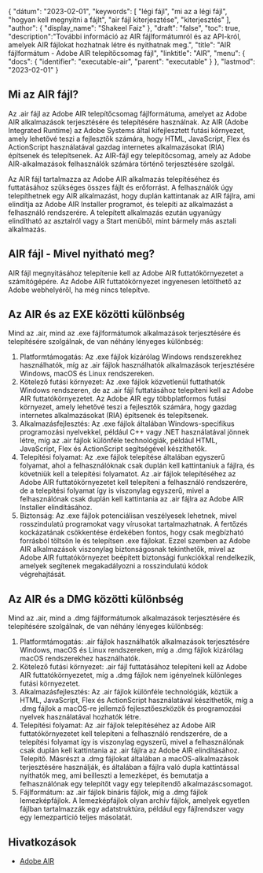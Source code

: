 {
"dátum": "2023-02-01",
  "keywords": [
"légi fájl",
"mi az a légi fájl",
"hogyan kell megnyitni a fájlt",
"air fájl kiterjesztése",
"kiterjesztés"
],
  "author": {
"display_name": "Shakeel Faiz"
},
"draft": "false",
"toc": true,
  "description":"További információ az AIR fájlformátumról és az API-król, amelyek AIR fájlokat hozhatnak létre és nyithatnak meg.",
"title": "AIR fájlformátum - Adobe AIR telepítőcsomag fájl",
  "linktitle": "AIR",
  "menu": {
    "docs": {
      "identifier": "executable-air",
      "parent": "executable"
}
},
"lastmod": "2023-02-01"
}

## Mi az AIR fájl?

Az .air fájl az Adobe AIR telepítőcsomag fájlformátuma, amelyet az Adobe AIR alkalmazások terjesztésére és telepítésére használnak. Az AIR (Adobe Integrated Runtime) az Adobe Systems által kifejlesztett futási környezet, amely lehetővé teszi a fejlesztők számára, hogy HTML, JavaScript, Flex és ActionScript használatával gazdag internetes alkalmazásokat (RIA) építsenek és telepítsenek. Az AIR-fájl egy telepítőcsomag, amely az Adobe AIR-alkalmazások felhasználók számára történő terjesztésére szolgál.

Az AIR fájl tartalmazza az Adobe AIR alkalmazás telepítéséhez és futtatásához szükséges összes fájlt és erőforrást. A felhasználók úgy telepíthetnek egy AIR alkalmazást, hogy duplán kattintanak az AIR fájlra, ami elindítja az Adobe AIR Installer programot, és telepíti az alkalmazást a felhasználó rendszerére. A telepített alkalmazás ezután ugyanúgy elindítható az asztalról vagy a Start menüből, mint bármely más asztali alkalmazás.

## AIR fájl - Mivel nyitható meg?

AIR fájl megnyitásához telepítenie kell az Adobe AIR futtatókörnyezetet a számítógépére. Az Adobe AIR futtatókörnyezet ingyenesen letölthető az Adobe webhelyéről, ha még nincs telepítve.

## Az AIR és az EXE közötti különbség

Mind az .air, mind az .exe fájlformátumok alkalmazások terjesztésére és telepítésére szolgálnak, de van néhány lényeges különbség:

1. Platformtámogatás: Az .exe fájlok kizárólag Windows rendszerekhez használhatók, míg az .air fájlok használhatók alkalmazások terjesztésére Windows, macOS és Linux rendszereken.
2. Kötelező futási környezet: Az .exe fájlok közvetlenül futtathatók Windows rendszeren, de az .air fájl futtatásához telepíteni kell az Adobe AIR futtatókörnyezetet. Az Adobe AIR egy többplatformos futási környezet, amely lehetővé teszi a fejlesztők számára, hogy gazdag internetes alkalmazásokat (RIA) építsenek és telepítsenek.
3. Alkalmazásfejlesztés: Az .exe fájlok általában Windows-specifikus programozási nyelvekkel, például C++ vagy .NET használatával jönnek létre, míg az .air fájlok különféle technológiák, például HTML, JavaScript, Flex és ActionScript segítségével készíthetők.
4. Telepítési folyamat: Az .exe fájlok telepítése általában egyszerű folyamat, ahol a felhasználóknak csak duplán kell kattintaniuk a fájlra, és követniük kell a telepítési folyamatot. Az .air fájlok telepítéséhez az Adobe AIR futtatókörnyezetet kell telepíteni a felhasználó rendszerére, de a telepítési folyamat így is viszonylag egyszerű, mivel a felhasználónak csak duplán kell kattintania az .air fájlra az Adobe AIR Installer elindításához.
5. Biztonság: Az .exe fájlok potenciálisan veszélyesek lehetnek, mivel rosszindulatú programokat vagy vírusokat tartalmazhatnak. A fertőzés kockázatának csökkentése érdekében fontos, hogy csak megbízható forrásból töltsön le és telepítsen .exe fájlokat. Ezzel szemben az Adobe AIR alkalmazások viszonylag biztonságosnak tekinthetők, mivel az Adobe AIR futtatókörnyezet beépített biztonsági funkciókkal rendelkezik, amelyek segítenek megakadályozni a rosszindulatú kódok végrehajtását.

## Az AIR és a DMG közötti különbség

Mind az .air, mind a .dmg fájlformátumok alkalmazások terjesztésére és telepítésére szolgálnak, de van néhány lényeges különbség:

1. Platformtámogatás: .air fájlok használhatók alkalmazások terjesztésére Windows, macOS és Linux rendszereken, míg a .dmg fájlok kizárólag macOS rendszerekhez használhatók.
2. Kötelező futási környezet: .air fájl futtatásához telepíteni kell az Adobe AIR futtatókörnyezetet, míg a .dmg fájlok nem igényelnek különleges futási környezetet.
3. Alkalmazásfejlesztés: Az .air fájlok különféle technológiák, köztük a HTML, JavaScript, Flex és ActionScript használatával készíthetők, míg a .dmg fájlok a macOS-re jellemző fejlesztőeszközök és programozási nyelvek használatával hozhatók létre.
4. Telepítési folyamat: Az .air fájlok telepítéséhez az Adobe AIR futtatókörnyezetet kell telepíteni a felhasználó rendszerére, de a telepítési folyamat így is viszonylag egyszerű, mivel a felhasználónak csak duplán kell kattintania az .air fájlra az Adobe AIR elindításához. Telepítő. Másrészt a .dmg fájlokat általában a macOS-alkalmazások terjesztésére használják, és általában a fájlra való dupla kattintással nyithatók meg, ami beilleszti a lemezképet, és bemutatja a felhasználónak egy telepítőt vagy egy telepítendő alkalmazáscsomagot.
5. Fájlformátum: az .air fájlok bináris fájlok, míg a .dmg fájlok lemezképfájlok. A lemezképfájlok olyan archív fájlok, amelyek egyetlen fájlban tartalmazzák egy adatstruktúra, például egy fájlrendszer vagy egy lemezpartíció teljes másolatát.

## Hivatkozások
* [Adobe AIR](https://en.wikipedia.org/wiki/Adobe_AIR)

